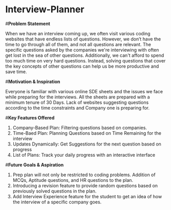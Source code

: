 # Interview-Planner

#**Problem Statement**

When we have an interview coming up, we often visit various coding websites that have endless lists of questions. However, we don’t have the time to go through all of them, and not all questions are relevant. The specific questions asked by the companies we're interviewing with often get lost in the sea of other questions. Additionally, we can't afford to spend too much time on very hard questions. Instead, solving questions that cover the key concepts of other questions can help us be more productive and save time.

#**Motivation & Inspiration**

Everyone is familiar with various online SDE sheets and the issues we face while preparing for the interviews.
All the sheets are prepared with a minimum tenure of 30 Days.
Lack of websites suggesting questions according to the time constraints and Company one is preparing for.

#**Key Features Offered**

1. Company-Based Plan: Filtering questions based on companies.
2. Time-Baed Plan: Planning Questions based on Time Remaining for the interview
3. Updates Dynamically: Get Suggestions for the next  question based on progress
4. List of Plans: Track your daily progress with an interactive interface

#**Future Goals & Aspiration**

1. Prep plan will not only be restricted to coding problems. Addition of MCQs, Aptitude questions, and HR questions to the plan.
2. Introducing a revision feature to provide random questions based on previously solved questions in the plan.
3. Add Interview Experience feature for the student to get an idea of how the interview of a specific company goes.


